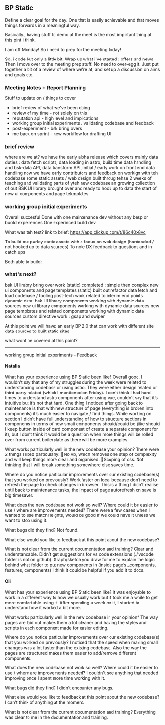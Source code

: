 ## BP Static 

Define a clear goal for the day. One that is easily achievable and that moves things forwards in a meaningful way. 

Basically., having stuff to demo at the meet is the most impirtant thing at this pint i think.

I am off Monday! So i need to prep for the meeting today!

So, i code but only a little bit. Wrap up what i've started : offers and news 
Then i move over to the meeting prep stuff. No need to over-egg it. Just put together a bit of a review of where we're at, and set up a discussion on aims and goals etc.

### Meeting Notes + Report Planning

Stuff to update on / things to cover 

- brief review of what we've been doing
- review of my time - not solely on this
- reputation api - high level and implications
- working group initial experiments / validating codebase and feedback
- post-experiment - bsk bring overs
- me back on sprint - new workflow for drafting UI


### brief review

where are we at?
we have the early alpha release which covers mainly data duties : data fetch scripts, data loading in astro, build time data handling and bsk-data API, data transform API, initial / early work on front end data handling
now we have 
early contributors and feedback on workign with teh codebase 
some static assets / web design built throug tehse 2 weeks of teaching and validating parts of yteh new codebase
an growing collection of out BSK UI library brought over and ready to hook up to data
the start of new ui components and page tekmplates 

### working group initial experiments

Overall succesful
Done with one maintenance dev without any besp or buold expeirences 
One experinced build dev

What was teh test?
link to brief: https://app.clickup.com/t/86c40x8vc

To build out purley static assets with a focus on web design (hardcoded / not hooked up to data sources)
To note DX feedback to questions and in catch ups

Both able to build: 


### what's next? 

bsk UI lirabry bring over work (static) completed : simple then complex
new ui components and page templates (static) built out 
refactor data fetch and load codebase / tooling post-tech work related to interim end points 
dynamic data: 
bsk UI library components working with dynamic data sources
new ui library components working with dynamic data sources
new page tempkates and related components working with dynamic data sources
custom directive work : gsap and swiper

At this point we will have: 
an early BP 2.0 that can work with different site data sources to built static sites

what wont be covered at this point?


---

working group initial experiments - Feedback 

#### Natalia

What has your experience using BP Static been like?
Overall good. I wouldn’t say that any of my struggles during the week were 
related to understanding codebase or using astro. They were either design 
related or third party related (which I mentioned on Friday).
I don’t think I had hard times to understand astro components after using vue, 
couldn’t say that it’s intuitive but it’s not that hard.
One thing I noticed after going back to maintenance is that with new structure 
of page (everything is broken into components) it’s much easier to navigate / 
find things.
While working on section I didn’t have full understanding of how to structure 
sections in components in terms of how small components should/could be (like 
should I keep button inside of card component of create a separate component 
for it), but I don’t think it would be a question when more things will be rolled 
over from current boilerplate as there will be more examples.

What works particularly well in the new codebase your opinion?
There were 2 things I liked particularly:
No vb, which removes one step of complexity and will keep things more 
clear and organised.
Scoping of css. Not thinking that I will break something somewhere else 
saves time.

Where do you notice particular improvements over our existing 
codebase(s) that you worked on previously?
Work faster on local because don’t need to refresh the page to check changes in
browser. This is a thing I didn’t realise until back to maintenance tasks, the 
impact of page autorefresh on save is big timesaver.

What does the new codebase not work so well? Where could it be easier 
to use / where are improvements needed?
There were a few cases when I wanted to use matchHeights, would be good if 
we could have it unless we want to stop using it.

What bugs did they find?
Not found.

What else would you like to feedback at this point about the new 
codebase?

What is not clear from the current documentation and training?
Clear and understandable.
Didn’t get suggestions for vs code extensions (./.vscode folder is not on github).
Graph/sketch you draw for me to explain the logic behind what folder to put 
new components in (inside page’s _components, features, components) I think it
could be helpful if you add it to docs.

#### Oli

What has your experience using BP Static been like?
It was enjoyable to work in a different way to how we usually work but it took me a while to get more comfortable using it. After spending a week on it, I started to understand how it worked a bit more.

What works particularly well in the new codebase in your opinion?
The way pages are laid out makes them a lot cleaner and having the styles and scripts in each component made for easier editing.

Where do you notice particular improvements over our existing codebase(s) that you worked on previously?
I noticed that the speed when making small changes was a lot faster than the existing codebase. Also the way the pages are structured makes them easier to add/remove different components.

What does the new codebase not work so well? Where could it be easier to use / where are improvements needed?
I couldn't see anything that needed improving once I spent more time working with it.

What bugs did they find?
I didn’t encounter any bugs.

What else would you like to feedback at this point about the new codebase?
I can’t think of anything at the moment.

What is not clear from the current documentation and training?
Everything was clear to me in the documentation and training.

